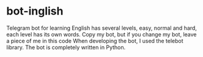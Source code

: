 # bot-inglish
Telegram bot for learning English has several levels, easy, normal and hard, each level has its own words. Copy my bot, but if you change my bot, leave a piece of me in this code
When developing the bot, I used the telebot library. The bot is completely written in Python.
